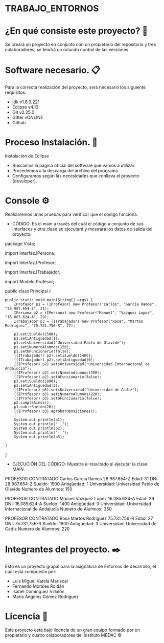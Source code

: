 # TRABAJO_ENTORNOS 

# ¿En qué consiste este proyecto? 🚀
Se creará un proyecto en conjunto con un propietario del repositorio y tres colaboradores, se tendrá un rotundo control de las versiones.

# Software necesario. 📋
Para la correcta realización del proyecto, será necesario los siguiente requisitos:
* jdk v1.8.0.221
* Eclipse v4.13
* Git v2.25.0
* Gitter vONLINE
* Github

# Proceso Instalación. 🔧
Instalación de Eclipse
* Buscamos la página oficial del software que vamos a utilizar.
* Procedemos a la descarga del archivo del programa.
* Configuramos según las necesidades que conlleva el proyecto (developer).

# Console ⚙️
Realizaremos unas pruebas para verificar que el código funciona.

* CÓDIGO: Es el main a través del cuál el código a conjunto de sus interfaces y otra clase se ejecutará y mostrará los datos de salida del proyecto.

package Vista;

import Interfaz.IPersona;

import Interfaz.IProfesor;

import Interfaz.ITrabajador;

import Modelo.Profesor;


public class Principal {

	public static void main(String[] args) {
		IProfesor p1 = (IProfesor) new Profesor("Carlos", "Garcia Ramos", "28.987.654-Z", 31);
		IPersona p2 = (IPersona) new Profesor("Manuel", "Vazquez Lopez", "16.085.624-A", 29);
		ITrabajador p3 = (ITrabajador) new Profesor("Rosa", "Martos Rodriguez", "75.731.756-R", 27);

		p1.setiSueldo(1500);
		p1.setiAntiguedad(1);
		p1.setsUniversidad("Universidad Pablo de Olavide");
		p1.setiNumeroAlumnos(150);
		p1.setbFuncionario(false);
		((ITrabajador) p2).setiSueldo(1400);
		((ITrabajador) p2).setiAntiguedad(0);
		((IProfesor) p2).setsUniversidad("Universidad Internacional de Andalucía");
		((IProfesor) p2).setiNumeroAlumnos(350);
		((IProfesor) p2).setbFuncionario(false);
		p3.setiSueldo(1800);
		p3.setiAntiguedad(3);
		((IProfesor) p3).setsUniversidad("Universidad de Cadiz");
		((IProfesor) p3).setiNumeroAlumnos(220);
		((IProfesor) p3).setbFuncionario(false);
		p2.cumpleAinos();
		p1.subirSueldo(20);
		((IProfesor) p3).aprobarOposiciones();

		System.out.println(p1);
		System.out.println("  ");
		System.out.println(p2);
		System.out.println("  ");
		System.out.println(p3);
		
	}

}


* EJECUCIÓN DEL CÓDIGO: Muestra el resultado al ejecutar la clase MAIN.

PROFESOR CONTRATADO 
Carlos Garcia Ramos 28.987.654-Z
Edad: 31
DNI: 28.987.654-Z
Sueldo: 1500
Antigüedad: 1
Universidad: Universidad Pablo de Olavide
Numero de Alumnos: 150
  
PROFESOR CONTRATADO 
Manuel Vazquez Lopez 16.085.624-A
Edad: 29
DNI: 16.085.624-A
Sueldo: 1400
Antigüedad: 0
Universidad: Universidad Internacional de Andalucía
Numero de Alumnos: 350
  
PROFESOR CONTRATADO 
Rosa Martos Rodriguez 75.731.756-R
Edad: 27
DNI: 75.731.756-R
Sueldo: 1800
Antigüedad: 3
Universidad: Universidad de Cadiz
Numero de Alumnos: 220


# Integrantes del proyecto. ✒️
Esto es un proyecto grupal para la asignatura de Entornos de desarrollo, el cual está compuesto por:
* Luis Miguel Varela Mariscal
* Fernando Morales Roldán
* Isabel Domínguez Villalón
* María Ángeles Gómez Rodríguez

# Licencia 📄

Este proyecto está bajo licencia de un gran equipo formado por un propietario y cuatro colaboradores del instituto MEDAC ©
